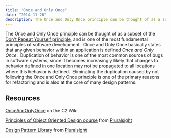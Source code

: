 ```yaml
---
title: "Once and Only Once"
date: "2014-11-26"
description: The Once and Only Once principle can be thought of as a subset of the Don't Repeat Yourself principle, and is one of the most fundamental principles of software development.
---
```


The Once and Only Once principle can be thought of as a subset of the [Don't Repeat Yourself principle](http://deviq.com/don-t-repeat-yourself), and is one of the most fundamental principles of software development.  Once and Only Once basically states that any given behavior within an application is defined _Once and Only Once_.  Duplication of behavior is one of the most common sources of bugs in software systems, since it becomes increasingly likely that changes to behavior defined in one location may not be propagated to all locations where this behavior is defined.  Eliminating the duplication caused by not following the Once and Only Once principle is one of the primary reasons for refactoring and is also at the core of many design patterns.

## Resources

[OnceAndOnlyOnce](http://c2.com/cgi/wiki?OnceAndOnlyOnce) on the C2 Wiki

[Principles of Object Oriented Design course](http://bit.ly/SOLID-OOP) from [Pluralsight](http://bit.ly/PS-TryFree)

[Design Pattern Library](http://bit.ly/PS-design-patterns) from [Pluralsight](http://bit.ly/PS-TryFree)
